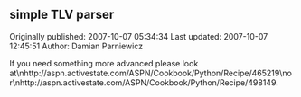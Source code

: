 ## simple TLV parser

Originally published: 2007-10-07 05:34:34
Last updated: 2007-10-07 12:45:51
Author: Damian Parniewicz

If you need something more advanced please look at\nhttp://aspn.activestate.com/ASPN/Cookbook/Python/Recipe/465219\nor\nhttp://aspn.activestate.com/ASPN/Cookbook/Python/Recipe/498149.